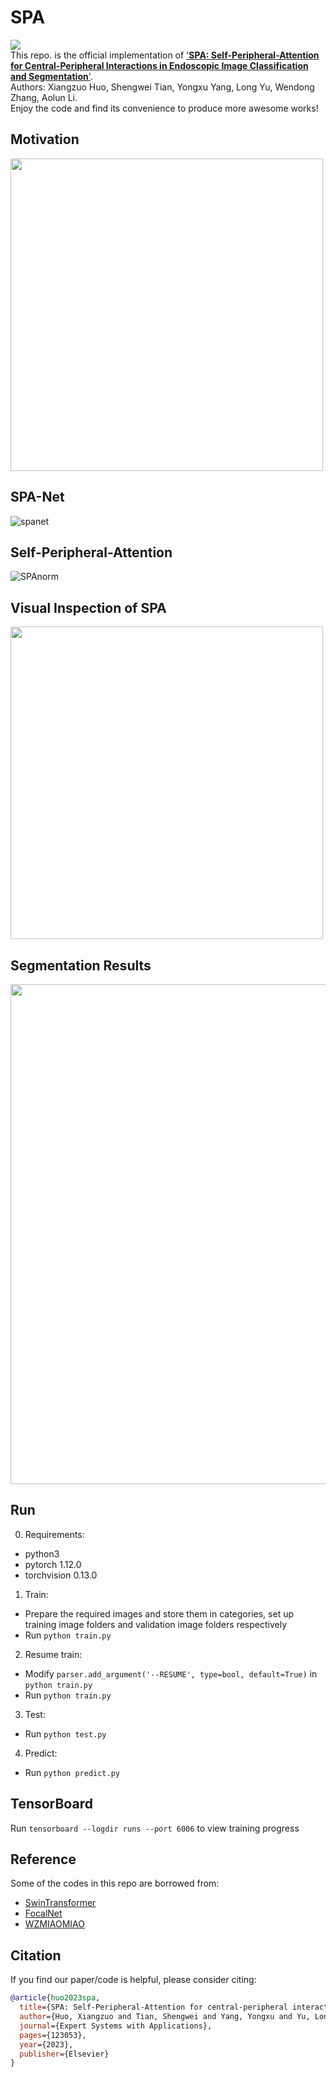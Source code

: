# SPA
![](https://img.shields.io/github/license/huoxiangzuo/SPA)  
This repo. is the official implementation of ['**SPA: Self-Peripheral-Attention for Central-Peripheral Interactions in Endoscopic Image Classification and Segmentation**'](https://www.sciencedirect.com/science/article/pii/S0957417423035558).   
Authors: Xiangzuo Huo, Shengwei Tian, Yongxu Yang, Long Yu, Wendong Zhang, Aolun Li.  
Enjoy the code and find its convenience to produce more awesome works!

## Motivation
<img src="https://github.com/huoxiangzuo/SPA/assets/57312968/6ae2a1e0-bb96-4152-bf63-a44b8c1ed653" width="500">

## SPA-Net
![spanet](https://github.com/huoxiangzuo/SPA/assets/57312968/ecf8c9c3-5e47-434a-8a69-2a2339ced0b2)

## Self-Peripheral-Attention
![SPAnorm](https://github.com/huoxiangzuo/SPA/assets/57312968/49c5f7d7-2c25-4597-80dc-859b0aa5fb88)

## Visual Inspection of SPA
<img src="https://github.com/huoxiangzuo/SPA/assets/57312968/84bce289-e6dc-402e-98ab-f61c9bfe77ee" width="500">

## Segmentation Results
<img src="https://github.com/huoxiangzuo/SPA/assets/57312968/7707fe7b-2d2d-4cb3-949d-0ee5c548738e" width="800">

## Run
0. Requirements:
* python3
* pytorch 1.12.0
* torchvision 0.13.0
1. Train:
* Prepare the required images and store them in categories, set up training image folders and validation image folders respectively
* Run `python train.py`
2. Resume train:
* Modify `parser.add_argument('--RESUME', type=bool, default=True)` in `python train.py`
* Run `python train.py`
3. Test:
* Run `python test.py`
4. Predict:
* Run `python predict.py`

## TensorBoard
Run `tensorboard --logdir runs --port 6006` to view training progress

## Reference
Some of the codes in this repo are borrowed from:  
* [SwinTransformer](https://github.com/microsoft/Swin-Transformer)  
* [FocalNet](https://github.com/microsoft/FocalNet) 
* [WZMIAOMIAO](https://github.com/WZMIAOMIAO/deep-learning-for-image-processing)

## Citation

If you find our paper/code is helpful, please consider citing:

```bibtex
@article{huo2023spa,
  title={SPA: Self-Peripheral-Attention for central-peripheral interactions in endoscopic image classification and segmentation},
  author={Huo, Xiangzuo and Tian, Shengwei and Yang, Yongxu and Yu, Long and Zhang, Wendong and Li, Aolun},
  journal={Expert Systems with Applications},
  pages={123053},
  year={2023},
  publisher={Elsevier}
}
```

